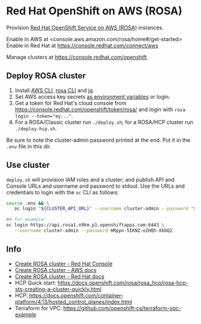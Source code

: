# Red Hat OpenShift on AWS (ROSA)

Provision [Red Hat OpenShift Service on AWS (ROSA)](https://console.aws.amazon.com/rosa/home) instances.

Enable in AWS at <console.aws.amazon.com/rosa/home#/get-started>
Enable in Red Hat at <https://console.redhat.com/connect/aws>

Manage clusters at <https://console.redhat.com/openshift>.

## Deploy ROSA cluster

1. Install [AWS CLI][], [rosa CLI][] and [jq](https://stedolan.github.io/jq/).
1. Set AWS access key secrets [as environment variables](https://docs.aws.amazon.com/cli/latest/userguide/cli-configure-envvars.html) or login.
1. Get a token for Red Hat's cloud console from <https://console.redhat.com/openshift/token/rosa/> and login with `rosa login --token="ey..."`.
1. For a ROSA/Classic cluster run `./deploy.sh`; for a ROSA/HCP cluster run `./deploy-hcp.sh`.

Be sure to note the cluster-admin password printed at the end. Put it in the `.env` file in this dir.

[AWS CLI]: https://docs.aws.amazon.com/cli/latest/userguide/getting-started-install.html
[rosa CLI]: https://console.redhat.com/openshift/downloads#tool-rosa

## Use cluster

`deploy.sh` will provision IAM roles and a cluster; and publish API and Console
URLs and username and password to stdout. Use the URLs and credentials to login
with the `oc` CLI as follows:

```bash
source .env && \
   oc login "${CLUSTER_API_URL}" --username cluster-admin --password "${CLUSTER_ADMIN_PASSWORD}"

## for example:
oc login https://api.rosa1.n9km.p1.openshiftapps.com:6443 \
   --username cluster-admin --password HRppn-5IKNZ-oZHQh-XbbQ2
```

## Info

- [Create ROSA cluster - Red Hat Console](https://console.redhat.com/openshift/create/rosa/getstarted?source=aws)
- [Create ROSA cluster - AWS docs](https://docs.aws.amazon.com/ROSA/latest/userguide/getting-started-sts-auto.html)
- [Create ROSA cluster - Red Hat docs](https://docs.openshift.com/rosa/rosa_hcp/rosa-hcp-sts-creating-a-cluster-quickly.html)
- HCP Quick start: https://docs.openshift.com/rosa/rosa_hcp/rosa-hcp-sts-creating-a-cluster-quickly.html
- HCP: https://docs.openshift.com/container-platform/4.13/hosted_control_planes/index.html
- Terraform for VPC: https://github.com/openshift-cs/terraform-vpc-example
